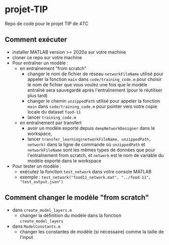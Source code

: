 # projet-TIP
Repo de code pour le projet TIP de 4TC

## Comment exécuter

- installer MATLAB version >= 2020a sur votre machine
- cloner ce repo sur votre machine
- Pour entraîner un modèle :
    - en entraînement "from scratch"
        - changer le nom de fichier de réseau `networkFileName` utilisé pour appeler la fonction `main` dans `code/training_code.m` pour choisir le nom de fichier que vous voulez une fois que le modèle entraîné sera sauvegardé après l'entraînement (pour le réutiliser plus tard)
        - changer le chemin `unzippedPath` utilisé pour appeler la fonction `main` dans `code/training_code.m` pour pointer vers votre copie locale du dataset `food-11`
        - lancer `training_code.m`
    - en entraînement par transfert
        - avoir un modèle exporté depuis `deepNetworkDesigner` dans le workspace,
        - lancer `transfer_learning(networkFileName, unzippedPath, network)` dans la ligne de commande où `unzippedPath` et `networkFileName` sont les mêmes types de données que pour l'entraînement from scratch, et `network` est le nom de variable du modèle exporté dans le workspace
- Pour tester un modèle :
    - exécutez la fonction `test_network` dans votre console MATLAB
    - exemple : `test_network("food11_network.mat", "../food-11", "test_output.json")`

## Comment changer le modèle "from scratch"

- dans `create_model_layers.m`
    - changer la définition du modèle dans la fonction `create_model_layers`
- dans `ModelConstants.m`
    - changer les constantes de modèle (si nécessaire) comme la taille de l'input
